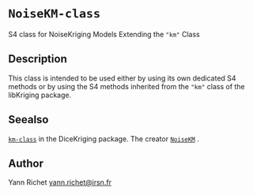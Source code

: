 # `NoiseKM-class`

S4 class for NoiseKriging Models Extending the `"km"` Class


## Description

This class is intended to be used either by using its
 own dedicated S4 methods or by using the S4 methods inherited
 from the `"km"` class of the libKriging package.


## Seealso

[`km-class`](#km-class) in the
  DiceKriging package. The creator [`NoiseKM`](#noisekm) .


## Author

Yann Richet yann.richet@irsn.fr


